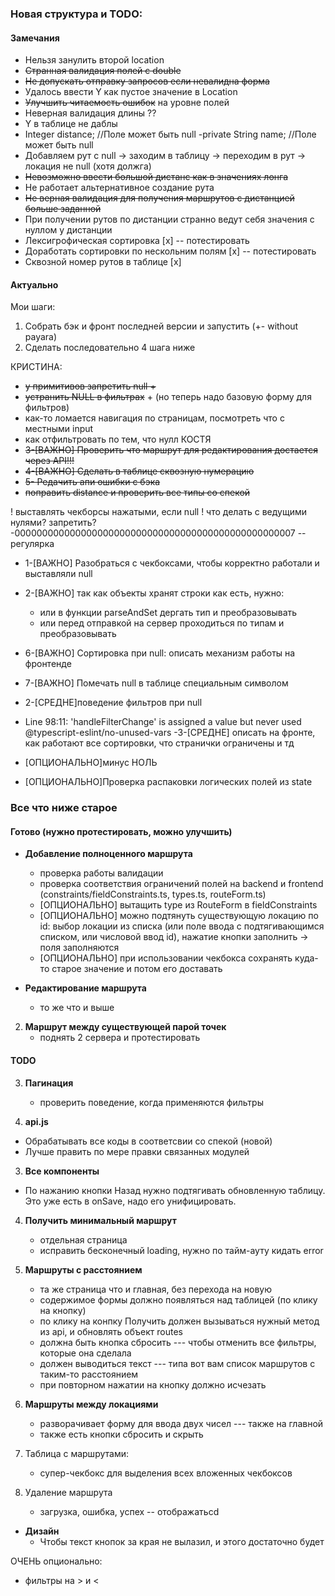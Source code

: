 ### Новая структура и TODO:

#### Замечания
- Нельзя занулить второй location
- ~~Странная валидация полей с double~~
- ~~Не допускать отправку запросов если невалидна форма~~
- Удалось ввести Y как пустое значение в Location
- ~~Улучшить читаемость ошибок~~ на уровне полей
- Неверная валидация длины ?? 
- Y в таблице не даблы
- Integer distance; //Поле может быть null
  -private String name; //Поле может быть null
- Добавляем рут с null -> заходим в таблицу -> переходим в рут -> локация не null (хотя должга)
- ~~Невозможно ввести большой дистанс как в значениях лонга~~
- Не работает альтернативное создание рута
- ~~Не верная валидация для получения маршрутов с дистанцией больше заданной~~
- При получении рутов по дистанции странно ведут себя значения с нуллом у дистанции
- Лексигрофическая сортировка [x] -- потестировать
- Доработать сортировки по нескольним полям [x] -- потестировать
- Сквозной номер рутов в таблице [x]

#### Актуально
Мои шаги:
1) Собрать бэк и фронт последней версии и запустить (+- without payara)
2) Сделать последовательно 4 шага ниже

КРИСТИНА:
- ~~у примитивов запретить null +~~
- ~~устранить NULL в фильтрах~~ + (но теперь надо базовую форму для фильтров)
- как-то ломается навигация по страницам, посмотреть что с местными input
- как отфильтровать по тем, что нулл
КОСТЯ
- ~~3-[ВАЖНО] Проверить что маршрут для редактирования достается через API!!!~~
- ~~4-[ВАЖНО] Сделать в таблице сквозную нумерацию~~
- ~~5- Редачить апи ошибки с бэка~~
- ~~поправить distance и проверить все типы со спекой~~

! выставлять чекборсы нажатыми, если null
! что делать с ведущими нулями? запретить?
-000000000000000000000000000000000000000000000000007 -- регулярка 

- 1-[ВАЖНО] Разобраться с чекбоксами, чтобы корректно работали и выставляли null
- 2-[ВАЖНО] так как объекты хранят строки как есть, нужно:
  - или в функции parseAndSet дергать тип и преобразовывать
  - или перед отправкой на сервер проходиться по типам и преобразовывать


- 6-[ВАЖНО] Сортировка при null: описать механизм работы на фронтенде
- 7-[ВАЖНО] Помечать null в таблице специальным символом

- 2-[СРЕДНЕ]поведение фильтров при null
-   Line 98:11:  'handleFilterChange' is assigned a value but never used  @typescript-eslint/no-unused-vars
-3-[СРЕДНЕ] описать на фронте, как работают все сортировки, что странички ограничены и тд

- [ОПЦИОНАЛЬНО]минус НОЛЬ
- [ОПЦИОНАЛЬНО]Проверка распаковки логических полей из state



### Все что ниже старое

#### Готово (нужно протестировать, можно улучшить)

* **Добавление полноценного маршрута**
    * проверка работы валидации
    * проверка соответствия ограничений полей на backend и frontend (constraints/fieldConstraints.ts, types.ts,
      routeForm.ts)
    * [ОПЦИОНАЛЬНО] вытащить type из RouteForm в fieldConstraints
    * [ОПЦИОНАЛЬНО] можно подтянуть существующую локацию по id: выбор локации из списка (или поле ввода с
      подтягивающимся списком, или числовой ввод id), нажатие кнопки заполнить -> поля заполняются
    * [ОПЦИОНАЛЬНО] при использовании чекбокса сохранять куда-то старое значение и потом его доставать

* **Редактирование маршрута**
    * то же что и выше

2. **Маршрут между существующей парой точек**
    * поднять 2 сервера и протестировать

#### TODO

3. **Пагинация**
    * проверить поведение, когда применяются фильтры

1. **api.js**

* Обрабатывать все коды в соответсвии со спекой (новой)
* Лучше править по мере правки связанных модулей

3. **Все компоненты**

* По нажанию кнопки Назад нужно подтягивать обновленную таблицу. Это уже есть в onSave, надо его унифицировать.


4. **Получить минимальный маршрут**
    * отдельная страница
    * исправить бесконечный loading, нужно по тайм-ауту кидать error

5. **Маршруты с расстоянием**
    * та же страница что и главная, без перехода на новую
    * содержимое формы должно появляться над таблицей (по клику на кнопку)
    * по клику на конпку Получить должен вызываться нужный метод из api, и обновлять объект routes
    * должна быть кнопка сбросить --- чтобы отменить все фильтры, которые она сделала
    * должен выводиться текст --- типа вот вам список маршрутов с таким-то расстоянием
    * при повторном нажатии на кнопку должно исчезать


6. **Маршруты между локациями**
    * разворачивает форму для ввода двух чисел --- также на главной
    * также есть кнопки сбросить и скрыть

7. Таблица с маршрутами:
    * супер-чекбокс для выделения всех вложенных чекбоксов

8. Удаление маршрута
    * загрузка, ошибка, успех -- отображатьcd

* **Дизайн**
    * Чтобы текст кнопок за края не вылазил, и этого достаточно будет

ОЧЕНЬ опционально:

- фильтры на > и <

